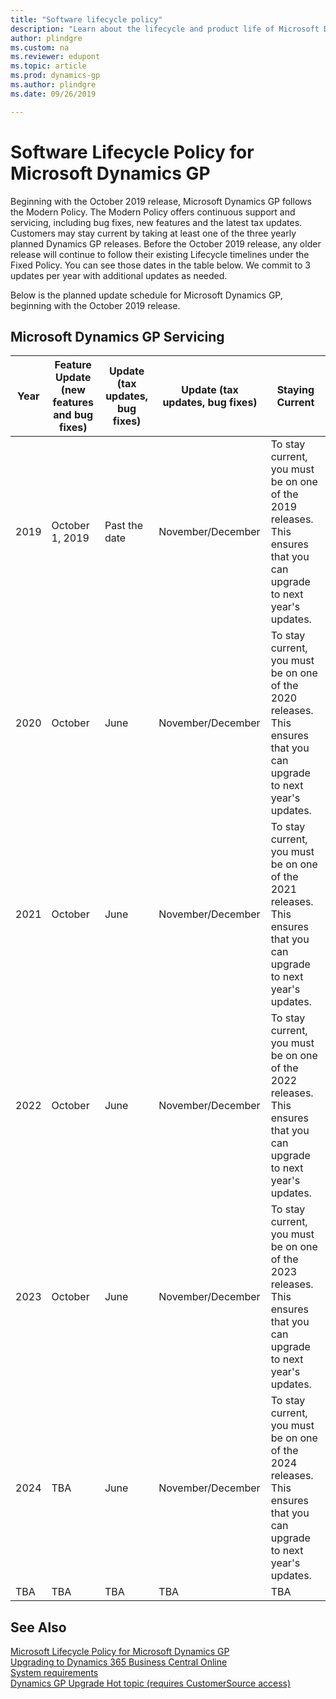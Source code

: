 ```yaml
---
title: "Software lifecycle policy"
description: "Learn about the lifecycle and product life of Microsoft Dynamics GP."
author: plindgre
ms.custom: na
ms.reviewer: edupont
ms.topic: article
ms.prod: dynamics-gp
ms.author: plindgre
ms.date: 09/26/2019

---
```


# Software Lifecycle Policy for Microsoft Dynamics GP

Beginning with the October 2019 release, Microsoft Dynamics GP follows the Modern Policy. The Modern Policy offers continuous support and servicing, including bug fixes, new features and the latest tax updates. Customers may stay current by taking at least one of the three yearly planned Dynamics GP releases. Before the October 2019 release, any older release will continue to follow their existing Lifecycle timelines under the Fixed Policy. You can see those dates in the table below. We commit to 3 updates per year with additional updates as needed.  

Below is the planned update schedule for Microsoft Dynamics GP, beginning with the October 2019 release.  

## Microsoft Dynamics GP Servicing

|Year |Feature Update (new features and bug fixes) |Update (tax updates, bug fixes)  |Update (tax updates, bug fixes) |Staying Current|
|-----|--------------------------------------------|---------------------------------|--------------------------------|---------------|
|2019 | October 1, 2019    |Past the date     |November/December |To stay current, you must be on one of the 2019 releases. This ensures that you can upgrade to next year's updates.|
|2020 | October    |June           |November/December  |To stay current, you must be on one of the 2020 releases. This ensures that you can upgrade to next year's updates.|
|2021 | October   |June            |November/December  |To stay current, you must be on one of the 2021 releases. This ensures that you can upgrade to next year's updates.|
|2022 | October   |June             |November/December |To stay current, you must be on one of the 2022 releases. This ensures that you can upgrade to next year's updates.|
|2023 | October   |June             |November/December |To stay current, you must be on one of the 2023 releases. This ensures that you can upgrade to next year's updates.|
|2024 |TBA        |June            |November/December  |To stay current, you must be on one of the 2024 releases. This ensures that you can upgrade to next year's updates.|
|TBA  |TBA        |TBA             |TBA                |TBA |

## See Also

[Microsoft Lifecycle Policy for Microsoft Dynamics GP](https://support.microsoft.com/en-us/lifecycle/search?alpha=Dynamics%20GP)  
[Upgrading to Dynamics 365 Business Central Online](/dynamics365/business-central/dev-itpro/upgrade/upgrading-to-business-central-online)  
[System requirements](../installation/system-requirements-core.md)  
[Dynamics GP Upgrade Hot topic (requires CustomerSource access)](https://mbs.microsoft.com/customersource/northamerica/GP/support/hot-topics/HOT_TOPIC_MDGP2018Upgrade)  
